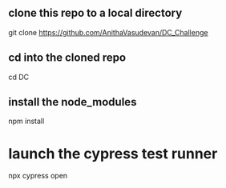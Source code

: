 ## clone this repo to a local directory
git clone https://github.com/AnithaVasudevan/DC_Challenge


## cd into the cloned repo
cd DC

## install the node_modules
npm install

# launch the cypress test runner
npx cypress open
